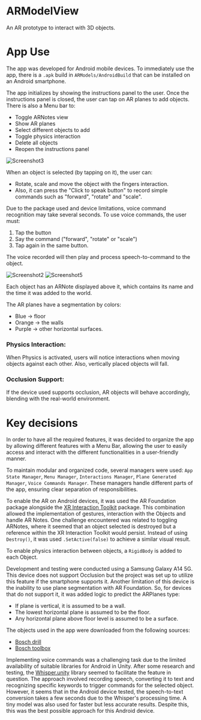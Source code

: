 # ARModelView
An AR prototype to interact with 3D objects.

# App Use
The app was developed for Android mobile devices. To immediately  use the app, there is a `.apk` build in `ARModels/AndroidBuild` that can be installed on an Android smartphone. 

The app initializes by showing the instructions panel to the user. 
Once the instructions panel is closed, the user can tap on AR planes to add objects. There is also a Menu bar to:
- Toggle ARNotes view
- Show AR planes
- Select different objects to add
- Toggle physics interaction 
- Delete all objects
- Reopen the instructions panel

![Screenshot3](https://github.com/user-attachments/assets/ac1c51de-6d79-4aa2-b9df-d034abdc2449)





When an object is selected (by tapping on it), the user can:
- Rotate, scale and move the object with the fingers interaction.
- Also, it can press the "Click to speak button" to record simple commands such as "forward", "rotate" and "scale".


Due to the package used and device limitations, voice command recognition may take several seconds. 
To use voice commands, the user must:

1. Tap the button
2. Say the command ("forward", "rotate" or "scale")
3. Tap again in the same button.

The voice recorded will then play and process speech-to-command to the object.

![Screenshot2](https://github.com/user-attachments/assets/e58f410f-bac8-4c1e-9645-a2ec53f2f147)
![Screenshot5](https://github.com/user-attachments/assets/6a74c2f7-8920-4f27-9b12-e0d099984acf)


Each object has an ARNote displayed above it, which contains its name and the time it was added to the world.

The AR planes have a segmentation by colors: 
- Blue -> floor
- Orange -> the walls
- Purple -> other horizontal surfaces.

### Physics Interaction: 

When Physics is activated, users will notice interactions when moving objects against each other. Also, vertically placed objects will fall.

### Occlusion Support: 

If the device used supports occlusion, AR objects will behave accordingly, blending with the real-world environment.

# Key decisions

In order to have all the required features, it was decided to organize the app by allowing different features with a Menu Bar, allowing the user to easily access and interact with the different functionalities in a user-friendly manner.

To maintain modular and organized code, several managers were used: `App State Manager`, `Menu Manager`, `Interactions Manager`, `Plane Generated Manager`, `Voice Commands Manager`. These managers handle different parts of the app, ensuring clear separation of responsibilities. 

To enable the AR on Android devices, it was used the AR Foundation package alongside the [XR Interaction Toolkit](https://docs.unity3d.com/Packages/com.unity.xr.interaction.toolkit@3.0/manual/index.html) package. This combination allowed the implementation of gestures, interaction with the Objects and handle AR Notes. One challenge encountered was related to toggling ARNotes, where it seemed that an object selected is destroyed but a reference within the XR Interaction Toolkit would persist. Instead of using `Destroy()`, it was used `.SetActive(false)` to achieve a similar visual result.

To enable physics interaction between objects, a `RigidBody` is added to each Object.

Development and testing were conducted using a Samsung Galaxy A14 5G. This device does not support Occlusion but the project was set up to utilize this feature if the smartphone supports it. Another limitation of this device is the inability to use plane segmentation with AR Foundation. So, for devices that do not support it, it was added logic to predict the ARPlanes type:

- If plane is vertical, it is assumed to be a wall.
- The lowest horizontal plane is assumed to be the floor.
- Any horizontal plane above floor level is assumed to be a surface.

The objects used in the app were downloaded from the following sources: 
- [Bosch drill](https://skfb.ly/onCoH)
- [Bosch toolbox](https://3dwarehouse.sketchup.com/model/u9fcbb6a2-fa73-418b-ae5a-8b41a6b5846e/BOSCH-L-boxx-136)

Implementing voice commands was a challenging task due to the limited availability of suitable libraries for Android in Unity. After some research and testing, the [Whisper.unity](https://github.com/Macoron/whisper.unity) library seemed to facilitate the feature in question. The approach involved recording speech, converting it to text and recognizing specific keywords to trigger commands for the selected object. However, it seems that in the Android device tested, the speech-to-text conversion takes a few seconds due to the Whisper's processing time. A tiny model was also used for faster but less accurate results. Despite this, this was the best possible approach for this Android device.  




